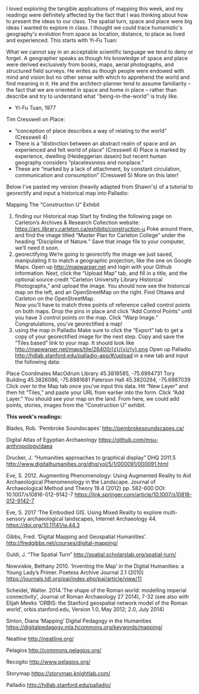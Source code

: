 I loved exploring the tangible applications of mapping this week, and my readings were definitely affected by the fact that I was thinking about how to present the ideas to our class. The spatial turn, space and place were big ideas I wanted to explore in class. 
I thought we could trace humanistic's geography's evolution from space as location, distance, to place as lived and experienced. This starts with Yi-Fu Tuan: 

What we cannot say in an acceptable scientific language
we tend to deny or forget.  A geographer speaks as though
his knowledge of space and place were derived exclusively
from books, maps, aerial photographs, and
structured field surveys. He writes as though people were
endowed with mind and vision but no other sense with
which to apprehend the world and find meaning in it. He
and the architect-planner tend to assume familiarity –
the fact that we are oriented in space and home in place
– rather than describe and try to understand what
‘‘being-in-the-world’’ is truly like. 

- Yi-Fu Tuan, 1977

Tim Cresswell on Place: 
- “conception of place describes a way of relating to the world” (Cresswell 4)
- There is a “distinction between an abstract realm of space and an experienced and felt world of place” (Cresswell 4)
Place is marked by experience, dwelling (Heideggerian dasein) but recent human geography considers “placelessness and nonplace.” 
- These are “marked by a lack of attachment, by constant circulation, communication and consumption” (Cresswell 5)
More on this later!

Below I've pasted my version (heavily adapted from Shawn's) of a tutorial to georectify and input a historical map into Palladio:

Mapping The “Construction U” Exhibit
1.	finding our Historical map 
Start by finding the following page on Carleton’s Archives & Research Collection website: 
https://arc.library.carleton.ca/exhibits/construction-u
Poke around there, and find the image titled “Master Plan for Carleton College” under the heading “Discipline of Nature.” Save that image file to your computer, we’ll need it soon.
2.	georectifying
We’re going to georectify the image we just saved, manipulating it to match a geographic projection, like the one on Google Maps. Open up http://mapwarper.net and login with your Github information. 
Next, click the “Upload Map” tab, and fill in a title, and the optional source credit “Carleton University Library Historical Photographs,” and upload the image.
You should now see the historical map on the left, and an OpenStreetMap on the right. Find Ottawa and Carleton on the OpenStreetMap.  
Now you’ll have to match three points of reference called control points on both maps. Drop the pins in place and click “Add Control Points” until you have 3 control points on the map. 
Click “Warp Image.” Congratulations, you’ve georectified a map! 
3.	using the map in Palladio
Make sure to click the “Export” tab to get a copy of your georectified image for the next step. Copy and save the “Tiles based” link to your map. It should look like http://mapwarper.net/maps/tile/26400/{z}/{x}/{y}.png
Open up Palladio http://hdlab.stanford.edu/palladio-app/#/upload in a new tab and input the following data: 

Place	Coordinates
MacOdrum Library		45.3818585, -75.6994731
Tory Building	45.3826096, -75.6981681
Paterson Hall	45.3820294, -75.6987039
Click over to the Map tab once you’ve input this data. Hit “New Layer” and then hit “Tiles,” and paste your URL from earlier into the form. Click “Add Layer.” You should see your map on the land. From here, we could add points, stories, images from the “Construction U” exhibit.  

**This week's readings:**

Blades, Rob. ‘Pembroke Soundscapes’ http://pembrokesoundscapes.ca/

Digital Atlas of Egyptian Archaeology https://github.com/msu-anthropology/daea

Drucker, J. “Humanities approaches to graphical display” DHQ 2011.5 http://www.digitalhumanities.org/dhq/vol/5/1/000091/000091.html

Eve, S. 2012. Augmenting Phenomenology: Using Augmented Reality to Aid Archaeological Phenomenology in the Landscape. Journal of Archaeological Method and Theory 19.4 (2012) pp. 582-600 DOI: 10.1007/s10816-012-9142-7 https://link.springer.com/article/10.1007/s10816-012-9142-7

Eve, S. 2017 ‘The Embodied GIS. Using Mixed Reality to explore multi-sensory archaeological landscapes, Internet Archaeology 44. https://doi.org/10.11141/ia.44.3

Gibbs, Fred. ‘Digital Mapping and Geospatial Humanities’. http://fredgibbs.net/courses/digital-mapping/

Guldi, J. “The Spatial Turn” http://spatial.scholarslab.org/spatial-turn/

Nowviskie, Bethany 2010. ‘Inventing the Map’ in the Digital Humanities: a Young Lady’s Primer. Poetess Archive Journal 2.1 (2010) https://journals.tdl.org/paj/index.php/paj/article/view/11

Scheidel, Walter. 2014.‘The shape of the Roman world: modelling imperial connectivity’, Journal of Roman Archaeology 27 2014), 7-32 (see also with Elijah Meeks ‘ORBIS: the Stanford geospatial network model of the Roman world’, orbis.stanford.edu, Version 1.0, May 2012; 2.0, July 2014)

Sinton, Diana ‘Mapping’ Digital Pedagogy in the Humanities https://digitalpedagogy.mla.hcommons.org/keywords/mapping/

Neatline http://neatline.org/

Pelagios http://commons.pelagios.org/

Recogito http://www.pelagios.org/

Storymap https://storymap.knightlab.com/

Palladio http://hdlab.stanford.edu/palladio/
